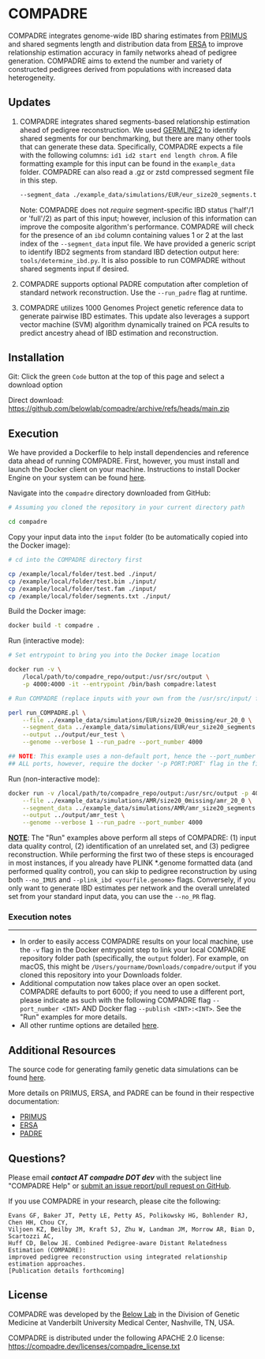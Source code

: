 # COMPADRE

COMPADRE integrates genome-wide IBD sharing estimates from [PRIMUS](https://primus.gs.washington.edu/primusweb/index.html) 
and shared segments length and distribution data from [ERSA](https://hufflab.org/software/ersa) to improve 
relationship estimation accuracy in family networks ahead of pedigree generation. COMPADRE aims to extend the number and variety of constructed pedigrees derived from populations with increased data heterogeneity.



## Updates

1. COMPADRE integrates shared segments-based relationship estimation ahead of pedigree reconstruction. We used [GERMLINE2](https://github.com/gusevlab/germline2) to identify shared segments for our benchmarking, but there are many other tools that can generate these data. Specifically, COMPADRE expects a file with the following columns: `id1 id2 start end length chrom`. A file formatting example for this input can be found in the `example_data` folder. COMPADRE can also read a .gz or zstd compressed segment file in this step. 

    ```bash
    --segment_data ./example_data/simulations/EUR/eur_size20_segments.txt
    ```

    Note: COMPADRE does not <i>require</i> segment-specific IBD status ('half'/1 or 'full'/2) as part of this input; however, inclusion of this information can improve the composite algorithm's performance. COMPADRE will check for the presence of an `ibd` column containing values 1 or 2 at the last index of the `--segment_data` input file. We have provided a generic script to identify IBD2 segments from standard IBD detection output here: `tools/determine_ibd.py`. It is also possible to run COMPADRE without shared segments input if desired.

2. COMPADRE supports optional PADRE computation after completion of standard network reconstruction. Use the `--run_padre` flag at runtime. 

3. COMPADRE utilizes 1000 Genomes Project genetic reference data to generate pairwise IBD estimates. This update also leverages a support vector machine (SVM) algorithm dynamically trained on PCA results to predict ancestry ahead of IBD estimation and reconstruction.



## Installation

Git: Click the green `Code` button at the top of this page and select a download option

Direct download: https://github.com/belowlab/compadre/archive/refs/heads/main.zip



## Execution

We have provided a Dockerfile to help install dependencies and reference data ahead of running COMPADRE. First, however, you must install and launch the Docker client on your machine. Instructions to install Docker Engine on your system can be found [here](https://docs.docker.com/engine/install/).

Navigate into the `compadre` directory downloaded from GitHub:

```bash
# Assuming you cloned the repository in your current directory path

cd compadre
```

Copy your input data into the `input` folder (to be automatically copied into the Docker image):

```bash
# cd into the COMPADRE directory first

cp /example/local/folder/test.bed ./input/
cp /example/local/folder/test.bim ./input/
cp /example/local/folder/test.fam ./input/
cp /example/local/folder/segments.txt ./input/
```

Build the Docker image:

```bash
docker build -t compadre .
```

Run (interactive mode):

```bash
# Set entrypoint to bring you into the Docker image location

docker run -v \
    /local/path/to/compadre_repo/output:/usr/src/output \
    -p 4000:4000 -it --entrypoint /bin/bash compadre:latest 

# Run COMPADRE (replace inputs with your own from the /usr/src/input/ folder)

perl run_COMPADRE.pl \
    --file ../example_data/simulations/EUR/size20_0missing/eur_20_0 \
    --segment_data ../example_data/simulations/EUR/eur_size20_segments.txt \
    --output ../output/eur_test \
    --genome --verbose 1 --run_padre --port_number 4000

## NOTE: This example uses a non-default port, hence the --port_number flag.
## ALL ports, however, require the docker '-p PORT:PORT' flag in the first command.
```

Run (non-interactive mode):

```bash
docker run -v /local/path/to/compadre_repo/output:/usr/src/output -p 4000:4000 compadre \
    --file ../example_data/simulations/AMR/size20_0missing/amr_20_0 \
    --segment_data ../example_data/simulations/AMR/amr_size20_segments.txt \
    --output ../output/amr_test \
    --genome --verbose 1 --run_padre --port_number 4000
```

<u><strong>NOTE</strong></u>: The "Run" examples above perform all steps of COMPADRE: (1) input data quality control, (2) identification of an unrelated set, and (3) pedigree reconstruction. While performing the first two of these steps is encouraged in most instances, if you already have PLINK *.genome formatted data (and performed quality control), you can skip to pedigree reconstruction by using both `--no_IMUS` and `--plink_ibd <yourfile.genome>` flags. Conversely, if you only want to generate IBD estimates per network and the overall unrelated set from your standard input data, you can use the `--no_PR` flag.



### Execution notes
---
- In order to easily access COMPADRE results on your local machine, use the `-v` flag in the Docker entrypoint step to link your local COMPADRE repository folder path (specifically, the `output` folder). For example, on macOS, this might be `/Users/yourname/Downloads/compadre/output` if you cloned this repository into your Downloads folder. 
- Additional computation now takes place over an open socket. COMPADRE defaults to port 6000; if you need to use a different port, please indicate as such with the following COMPADRE flag `--port_number <INT>` AND Docker flag `--publish <INT>:<INT>`. See the "Run" examples for more details.
- All other runtime options are detailed [here](https://compadre.dev/docs). 



## Additional Resources

The source code for generating family genetic data simulations can be found [here](https://github.com/belowlab/unified-simulations). 

More details on PRIMUS, ERSA, and PADRE can be found in their respective documentation:
- [PRIMUS](https://primus.gs.washington.edu/primusweb/res/documentation.html)
- [ERSA](https://hufflab.org/software/ersa)
- [PADRE](https://hufflab.org/software/padre)



## Questions?

Please email <strong><i>contact AT compadre DOT dev</strong></i> with the subject line "COMPADRE Help" or [submit an issue report/pull request on GitHub](https://github.com/belowlab/compadre/issues). 

If you use COMPADRE in your research, please cite the following:
```
Evans GF, Baker JT, Petty LE, Petty AS, Polikowsky HG, Bohlender RJ, Chen HH, Chou CY, 
Viljoen KZ, Beilby JM, Kraft SJ, Zhu W, Landman JM, Morrow AR, Bian D, Scartozzi AC, 
Huff CD, Below JE. Combined Pedigree-aware Distant Relatedness Estimation (COMPADRE): 
improved pedigree reconstruction using integrated relationship estimation approaches. 
[Publication details forthcoming]
```



## License

COMPADRE was developed by the [Below Lab](https://thebelowlab.com) in the Division of Genetic Medicine at Vanderbilt University Medical Center, Nashville, TN, USA. 

COMPADRE is distributed under the following APACHE 2.0 license: https://compadre.dev/licenses/compadre_license.txt